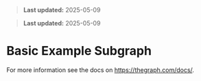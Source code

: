 > **Last updated:** 2025-05-09

> **Last updated:** 2025-05-09

# Basic Example Subgraph

For more information see the docs on https://thegraph.com/docs/.
